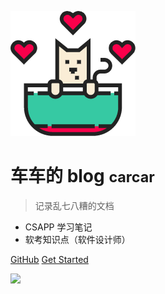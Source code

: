 <!-- 网站图标 -->

![logo](_media/cat.png)

# 车车的 blog <small>carcar</small>

> 记录乱七八糟的文档

- CSAPP 学习笔记
- 软考知识点（软件设计师）

[GitHub](https://github.com/JellyFive)
[Get Started](#docsify)

<!-- 背景图片 -->

![](_media/玩家.png)

<!-- 背景色 -->

